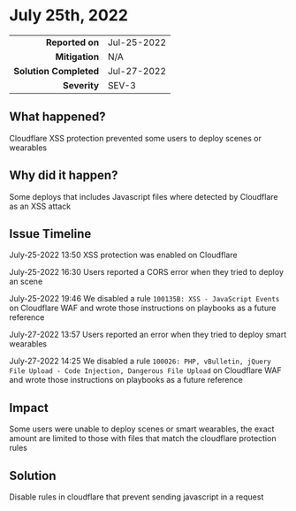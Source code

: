 # July 25th, 2022

|                            |             |
| -------------------------: | :---------- |
| **Reported on**            | Jul-25-2022 |
| **Mitigation**             | N/A         |
| **Solution Completed**     | Jul-27-2022 |
| **Severity**               | SEV-3       |

## What happened?

Cloudflare XSS protection prevented some users to deploy scenes or wearables

## Why did it happen?

Some deploys that includes Javascript files where detected by Cloudflare as an XSS attack

## Issue Timeline

July-25-2022 13:50 XSS protection was enabled on Cloudflare

July-25-2022 16:30 Users reported a CORS error when they tried to deploy an scene

July-25-2022 19:46 We disabled a rule `100135B: XSS - JavaScript Events` on Cloudflare WAF and wrote those instructions on playbooks as a future reference

July-27-2022 13:57 Users reported an error when they tried to deploy smart wearables

July-27-2022 14:25 We disabled a rule `100026: PHP, vBulletin, jQuery File Upload - Code Injection, Dangerous File Upload` on Cloudflare WAF and wrote those instructions on playbooks as a future reference

## Impact

Some users were unable to deploy scenes or smart wearables, the exact amount are limited to those with files that match the cloudflare protection rules

## Solution

Disable rules in cloudflare that prevent sending javascript in a request
